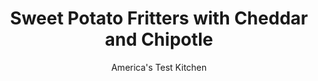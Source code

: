 ---
layout: ../../layouts/MarkdownPostLayout.astro
title: Sweet Potato Fritters with Cheddar and Chipotle
author: America's Test Kitchen
pubDate: 2023-03-15
description: "We love mashed sweet potatoes and sweet potato fries. Could we create a delicious mash-up of the two?"
image_url: https://res.cloudinary.com/hksqkdlah/image/upload/ar_1:1,c_fill,dpr_2.0,f_auto,fl_lossy.progressive.strip_profile,g_faces:auto,q_auto:low,w_344/SFS_SweetPotatoFrittersCheddarChipotleScallions-28_mlqnk5
tags: ["Side Dishes","Appetizers","Potatoes","Make Ahead","Vegetarian","Thanksgiving"]
calories: 2317
protein: 8
carbohydrates: 32
fats: 
fiber: 3
ingredients: ["1 1/2 pounds, sweet potatoes, peeled and sliced 1⁄4 inch thick","1/4 cup, water","1 1/2 teaspoons, table salt","3 ounces, sharp cheddar cheese, shredded (3⁄4 cup)","1/2 cup, all-purpose flour","2 , large eggs","4 , scallions, sliced thin","1/4 cup, chopped fresh cilantro","2 tablespoons, minced canned chipotle chile in adobo sauce","1 teaspoon, ground cumin","1/2 teaspoon, pepper","1/2 cup peanut or, vegetable oil for frying",", Sour cream","Lemon or, lime wedges"]
serves: 6
time: "1¼ hours, plus 30 minutes cooling"
instructions: ["Combine potatoes, water, and salt in large saucepan. Cover and cook over medium-low heat, stirring occasionally, until paring knife inserted into potatoes meets no resistance, about 20 minutes.","Remove from heat. Using potato masher, mash potatoes until mostly smooth with some small chunks remaining. Let cool until no longer hot to touch, about 30 minutes. (Mashed sweet potatoes can be transferred to bowl, covered with plastic wrap, and refrigerated for up to 2 days.)","Set wire rack in rimmed baking sheet and line half of rack with triple layer of paper towels. Stir cheddar, flour, eggs, scallions, cilantro, chipotle, cumin, and pepper into potato mixture until fully combined.","Heat oil in 12-inch nonstick skillet over medium heat to 350 degrees (to take temperature, tilt skillet so oil pools on 1 side). Using greased ¼-cup dry measuring cup, place 6 portions of potato mixture in skillet. Press portions into approximate 3-inch disks with back of spoon.","Cook fritters until deep brown, 2 to 3 minutes per side, using 2 spatulas to carefully flip. Transfer fritters to paper towel–lined side of prepared rack to drain for 15 seconds on each side, then move to unlined side of rack. Return oil to 350 degrees and repeat with remaining potato mixture. Serve with sour cream and lemon wedges."]
nutrition: ["460 mg Potassium","169 mg Phosphorus","149 mg Calcium","1 mg Iron","39 mg Magnesium","449 mg Sodium","1 mg Zinc","25 g Fat","1 mg Niacin (B3)","15 g Monounsaturated","3 g Polyunsaturated","6 mg Vitamin C","76 mg Cholesterol","4 g Saturated","3 g Fiber","16 µg Folic acid","31 µg Folate (food)","5 g Sugars","15 µg Vitamin K","125 g Water","32 g Carbs","58 µg Folate equivalent (total)","8 g Protein","4 mg Vitamin E","889 µg Vitamin A","386 kcal Energy","2317 calories"]
notes: "Using two spatulas to flip the fritters helps prevent splattering. If you are spice averse, reduce the chipotle chile to 2 teaspoons."
---